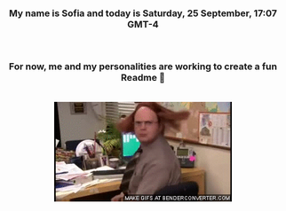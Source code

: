 


<div align="center">
<h3 >My name is Sofia and today is Saturday, 25 September, 17:07 GMT-4</h3><br>
<h3 >For now, me and my personalities are working to create a fun Readme 👋
</h3><br>
<img src='img/dwight.gif' alt='working...'/>
</div>
